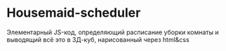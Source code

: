 # Housemaid-scheduler

Элементарный JS-код, определяющий расписание уборки комнаты и выводящий всё это в 3Д-куб, нарисованный через html&css
